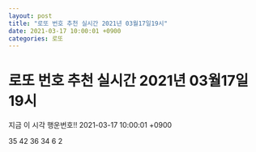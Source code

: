 ```yaml
---
layout: post
title: "로또 번호 추천 실시간 2021년 03월17일19시"
date: 2021-03-17 10:00:01 +0900
categories: 로또
---
```


# 로또 번호 추천 실시간 2021년 03월17일19시

지금 이 시각 행운번호!! 2021-03-17 10:00:01 +0900

 35  42  36  34  6  2 

